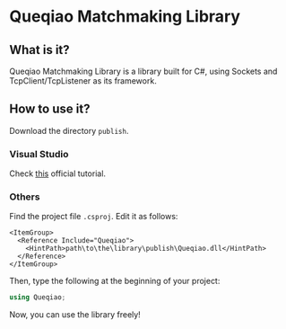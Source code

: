 # Queqiao Matchmaking Library

## What is it?
Queqiao Matchmaking Library is a library built for C#, using Sockets and TcpClient/TcpListener as its framework.

## How to use it?
Download the directory `publish`.

### Visual Studio
Check [this](https://learn.microsoft.com/en-us/dotnet/core/tutorials/library-with-visual-studio#add-a-project-reference) official tutorial.

### Others
Find the project file `.csproj`. Edit it as follows:<br>
```csproj
<ItemGroup>
  <Reference Include="Queqiao">
    <HintPath>path\to\the\library\publish\Queqiao.dll</HintPath>
  </Reference>
</ItemGroup>
```

Then, type the following at the beginning of your project:<br>
```cs
using Queqiao;
```

Now, you can use the library freely!
